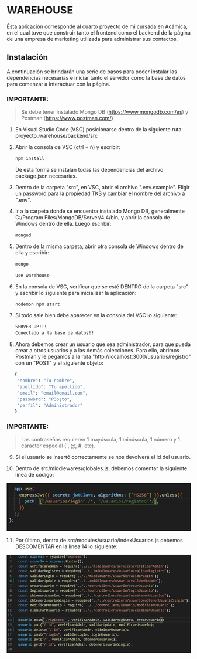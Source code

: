 # WAREHOUSE

Ésta aplicación corresponde al cuarto proyecto de mi cursada en Acámica, en el cual tuve que construir tanto el frontend como el backend de la página de una empresa de marketing utilizada para administrar sus contactos.

## Instalación

A continuación se brindarán una serie de pasos para poder instalar las dependencias necesarias e iniciar tanto el servidor como la base de datos para comenzar a interactuar con la página.

### IMPORTANTE:

> Se debe tener instalado Mongo DB (https://www.mongodb.com/es) y Postman (https://www.postman.com/)

1. En Visual Studio Code (VSC) posicionarse dentro de la siguiente ruta: proyecto_warehouse/backend/src

2. Abrir la consola de VSC (ctrl + ñ) y escribir:

   ```bash
   npm install
   ```

   De esta forma se instalan todas las dependencias del archivo package.json necesarias.

3. Dentro de la carpeta "src", en VSC, abrir el archivo ".env.example". Eligir un password para la propiedad TKS y cambiar el nombre del archivo a ".env".

4. Ir a la carpeta donde se encuentra instalado Mongo DB, generalmente C:/Program Files/MongoDB/Server/4.4/bin, y abrir la consola de Windows dentro de ella. Luego escribir:
   ```bash
   mongod
   ```
5. Dentro de la misma carpeta, abrir otra consola de Windows dentro de ella y escribir:
   ```bash
   mongo
   ```
   ```bash
   use warehouse
   ```
6. En la consola de VSC, verificar que se esté DENTRO de la carpeta "src" y escribir lo siguiente para inicializar la aplicación:
   ```bash
   nodemon npm start
   ```
7. Si todo sale bien debe aparecer en la consola del VSC lo siguiente:

   ```bash
   SERVER UP!!!
   Conectado a la base de datos!!
   ```

8. Ahora debemos crear un usuario que sea administrador, para que pueda crear a otros usuarios y a las demás colecciones. Para ello, abrimos Postman y le pegamos a la ruta "http://localhost:3000/usuarios/registro" con un "POST" y el siguiente objeto:

```bash
   {
	"nombre": "Tu nombre",
	"apellido": "Tu apellido",
	"email": "email@email.com",
	"password": "P3p¡to",
	"perfil": "Administrador"
   }
```

### IMPORTANTE:

> Las contraseñas requieren 1 mayúscula, 1 minúscula, 1 número y 1 caracter especial (!, @, #, etc).

9. Si el usuario se insertó correctamente se nos devolverá el id del usuario.

10. Dentro de src/middlewares/globales.js, debemos comentar la siguiente línea de código:

![](/preview2.jpg)

11. Por último, dentro de src/modules/usuario/indexUsuarios.js debemos DESCOMENTAR en la línea 14 lo siguiente:

![](/preview3.jpg)
